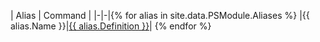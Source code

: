 | Alias | Command |
|-|-|{% for alias in site.data.PSModule.Aliases %}
|{{ alias.Name }}|[{{ alias.Definition }}](/{{alias.Definition}})|
{% endfor %}